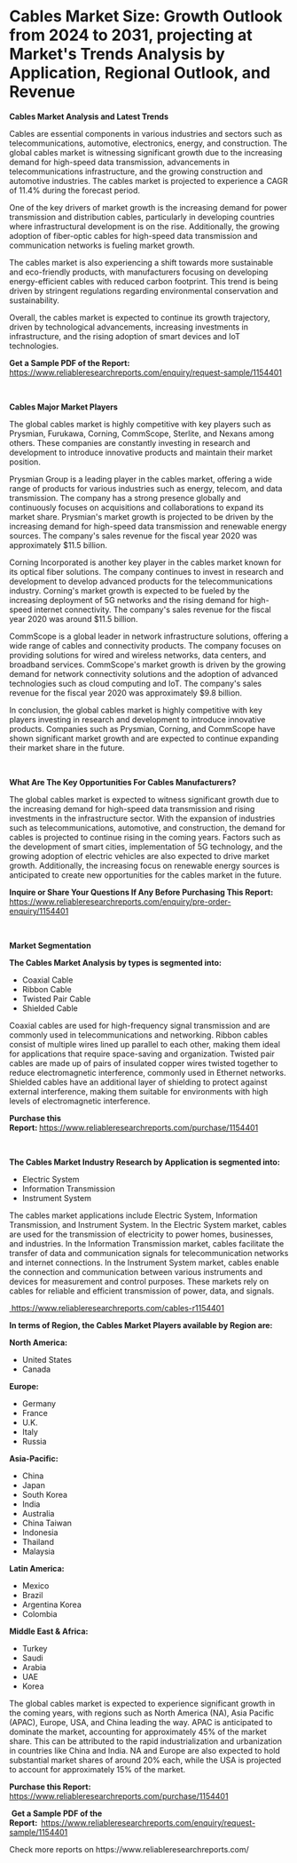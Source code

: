 <p><h1>Cables Market Size: Growth Outlook from 2024 to 2031, projecting at Market's Trends Analysis by Application, Regional Outlook, and Revenue</h1></p><p><strong>Cables Market Analysis and Latest Trends</strong></p>
<p><p>Cables are essential components in various industries and sectors such as telecommunications, automotive, electronics, energy, and construction. The global cables market is witnessing significant growth due to the increasing demand for high-speed data transmission, advancements in telecommunications infrastructure, and the growing construction and automotive industries. The cables market is projected to experience a CAGR of 11.4% during the forecast period.</p><p>One of the key drivers of market growth is the increasing demand for power transmission and distribution cables, particularly in developing countries where infrastructural development is on the rise. Additionally, the growing adoption of fiber-optic cables for high-speed data transmission and communication networks is fueling market growth.</p><p>The cables market is also experiencing a shift towards more sustainable and eco-friendly products, with manufacturers focusing on developing energy-efficient cables with reduced carbon footprint. This trend is being driven by stringent regulations regarding environmental conservation and sustainability.</p><p>Overall, the cables market is expected to continue its growth trajectory, driven by technological advancements, increasing investments in infrastructure, and the rising adoption of smart devices and IoT technologies.</p></p>
<p><strong>Get a Sample PDF of the Report:&nbsp;</strong> <a href="https://www.reliableresearchreports.com/enquiry/request-sample/1154401">https://www.reliableresearchreports.com/enquiry/request-sample/1154401</a></p>
<p>&nbsp;</p>
<p><strong>Cables Major Market Players</strong></p>
<p><p>The global cables market is highly competitive with key players such as Prysmian, Furukawa, Corning, CommScope, Sterlite, and Nexans among others. These companies are constantly investing in research and development to introduce innovative products and maintain their market position.</p><p>Prysmian Group is a leading player in the cables market, offering a wide range of products for various industries such as energy, telecom, and data transmission. The company has a strong presence globally and continuously focuses on acquisitions and collaborations to expand its market share. Prysmian's market growth is projected to be driven by the increasing demand for high-speed data transmission and renewable energy sources. The company's sales revenue for the fiscal year 2020 was approximately $11.5 billion.</p><p>Corning Incorporated is another key player in the cables market known for its optical fiber solutions. The company continues to invest in research and development to develop advanced products for the telecommunications industry. Corning's market growth is expected to be fueled by the increasing deployment of 5G networks and the rising demand for high-speed internet connectivity. The company's sales revenue for the fiscal year 2020 was around $11.5 billion.</p><p>CommScope is a global leader in network infrastructure solutions, offering a wide range of cables and connectivity products. The company focuses on providing solutions for wired and wireless networks, data centers, and broadband services. CommScope's market growth is driven by the growing demand for network connectivity solutions and the adoption of advanced technologies such as cloud computing and IoT. The company's sales revenue for the fiscal year 2020 was approximately $9.8 billion.</p><p>In conclusion, the global cables market is highly competitive with key players investing in research and development to introduce innovative products. Companies such as Prysmian, Corning, and CommScope have shown significant market growth and are expected to continue expanding their market share in the future.</p></p>
<p>&nbsp;</p>
<p><strong>What Are The Key Opportunities For Cables Manufacturers?</strong></p>
<p><p>The global cables market is expected to witness significant growth due to the increasing demand for high-speed data transmission and rising investments in the infrastructure sector. With the expansion of industries such as telecommunications, automotive, and construction, the demand for cables is projected to continue rising in the coming years. Factors such as the development of smart cities, implementation of 5G technology, and the growing adoption of electric vehicles are also expected to drive market growth. Additionally, the increasing focus on renewable energy sources is anticipated to create new opportunities for the cables market in the future.</p></p>
<p><strong>Inquire or Share Your Questions If Any Before Purchasing This Report:</strong> <a href="https://www.reliableresearchreports.com/enquiry/pre-order-enquiry/1154401">https://www.reliableresearchreports.com/enquiry/pre-order-enquiry/1154401</a></p>
<p>&nbsp;</p>
<p><strong>Market Segmentation</strong></p>
<p><strong>The Cables Market Analysis by types is segmented into:</strong></p>
<p><ul><li>Coaxial Cable</li><li>Ribbon Cable</li><li>Twisted Pair Cable</li><li>Shielded Cable</li></ul></p>
<p><p>Coaxial cables are used for high-frequency signal transmission and are commonly used in telecommunications and networking. Ribbon cables consist of multiple wires lined up parallel to each other, making them ideal for applications that require space-saving and organization. Twisted pair cables are made up of pairs of insulated copper wires twisted together to reduce electromagnetic interference, commonly used in Ethernet networks. Shielded cables have an additional layer of shielding to protect against external interference, making them suitable for environments with high levels of electromagnetic interference.</p></p>
<p><strong>Purchase this Report:&nbsp;</strong><a href="https://www.reliableresearchreports.com/purchase/1154401">https://www.reliableresearchreports.com/purchase/1154401</a></p>
<p>&nbsp;</p>
<p><strong>The Cables Market Industry Research by Application is segmented into:</strong></p>
<p><ul><li>Electric System</li><li>Information Transmission</li><li>Instrument System</li></ul></p>
<p><p>The cables market applications include Electric System, Information Transmission, and Instrument System. In the Electric System market, cables are used for the transmission of electricity to power homes, businesses, and industries. In the Information Transmission market, cables facilitate the transfer of data and communication signals for telecommunication networks and internet connections. In the Instrument System market, cables enable the connection and communication between various instruments and devices for measurement and control purposes. These markets rely on cables for reliable and efficient transmission of power, data, and signals.</p></p>
<p><a href="https://www.reliableresearchreports.com/cables-r1154401">&nbsp;https://www.reliableresearchreports.com/cables-r1154401</a></p>
<p><strong>In terms of Region, the Cables Market Players available by Region are:</strong></p>
<p>
    <p> <strong> North America: </strong>
        <ul>
            <li>United States</li>
            <li>Canada</li>
        </ul>
        </p> 
    <p> <strong> Europe: </strong>
        <ul>
            <li>Germany</li>
            <li>France</li>
            <li>U.K.</li>
            <li>Italy</li>
            <li>Russia</li>
        </ul>
        </p> 
    <p> <strong> Asia-Pacific: </strong>
        <ul>
            <li>China</li>
            <li>Japan</li>
            <li>South Korea</li>
            <li>India</li>
            <li>Australia</li>
            <li>China Taiwan</li>
            <li>Indonesia</li>
            <li>Thailand</li>
            <li>Malaysia</li>
        </ul>
        </p> 
    <p> <strong> Latin America: </strong>
        <ul>
            <li>Mexico</li>
            <li>Brazil</li>
            <li>Argentina Korea</li>
            <li>Colombia</li>
        </ul>
        </p> 
    <p> <strong> Middle East & Africa: </strong>
        <ul>
            <li>Turkey</li>
            <li>Saudi</li>
            <li>Arabia</li>
            <li>UAE</li>
            <li>Korea</li>
        </ul>
    </p>
    </p>
<p><p>The global cables market is expected to experience significant growth in the coming years, with regions such as North America (NA), Asia Pacific (APAC), Europe, USA, and China leading the way. APAC is anticipated to dominate the market, accounting for approximately 45% of the market share. This can be attributed to the rapid industrialization and urbanization in countries like China and India. NA and Europe are also expected to hold substantial market shares of around 20% each, while the USA is projected to account for approximately 15% of the market.</p></p>
<p><strong>Purchase this Report: </strong><a href="https://www.reliableresearchreports.com/purchase/1154401">https://www.reliableresearchreports.com/purchase/1154401</a></p>
<p>&nbsp;<strong>Get a Sample PDF of the Report:&nbsp;&nbsp;</strong><a href="https://www.reliableresearchreports.com/enquiry/request-sample/1154401">https://www.reliableresearchreports.com/enquiry/request-sample/1154401</a></p>
<p><strong></strong></p>
<p>Check more reports on https://www.reliableresearchreports.com/</p>